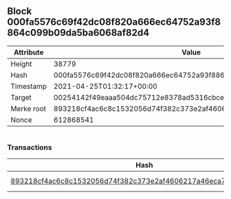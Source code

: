 ## Block 000fa5576c69f42dc08f820a666ec64752a93f8864c099b09da5ba6068af82d4

Attribute | Value
--- | ---
Height | 38779
Hash | 000fa5576c69f42dc08f820a666ec64752a93f8864c099b09da5ba6068af82d4
Timestamp | 2021-04-25T01:32:17+00:00
Target | 00254142f49eaaa504dc75712e8378ad5316cbcead634704b3734b6271167cc4
Merke root | 893218cf4ac6c8c1532056d74f382c373e2af4606217a46eca77f7803abbfe13
Nonce | 612868541

```

```

### Transactions

Hash | Amount
--- | ---
[893218cf4ac6c8c1532056d74f382c373e2af4606217a46eca77f7803abbfe13](893218cf4ac6c8c1532056d74f382c373e2af4606217a46eca77f7803abbfe13.md) | 10.00000000 SKEPTI 

